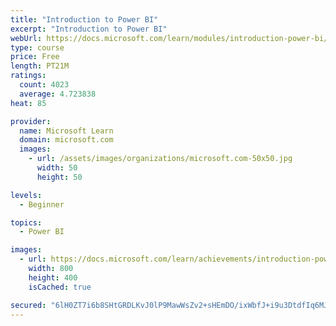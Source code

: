 ```yaml
---
title: "Introduction to Power BI"
excerpt: "Introduction to Power BI"
webUrl: https://docs.microsoft.com/learn/modules/introduction-power-bi/
type: course
price: Free
length: PT21M
ratings:
  count: 4023
  average: 4.723838
heat: 85

provider:
  name: Microsoft Learn
  domain: microsoft.com
  images:
    - url: /assets/images/organizations/microsoft.com-50x50.jpg
      width: 50
      height: 50

levels:
  - Beginner

topics:
  - Power BI

images:
  - url: https://docs.microsoft.com/learn/achievements/introduction-power-bi-social.png
    width: 800
    height: 400
    isCached: true

secured: "6lH0ZT7i6b8SHtGRDLKvJ0lP9MawWsZv2+sHEmDO/ixWbfJ+i9u3DtdfIq6MJ+IpoGUCdnMN1ClldoLOvEGsMCqxsZPbIietPTE/MOTrYGi44Sux0DuPFU4y1bMptFE5WVYECH5MC5B22iPDd8JkdZhm+/MEwygHtAwdMj9s7rgrGFVzh09oD7wmC32s40aCu7dG17ESyOpgHggbYxkZ+7az2iGqwsIyBFDo9kPmt2PYesxqSLrSVDan1f075xdW2D6dM03tkvSBrC8+lEKUsBzLrE6uECfRGYNt9KpZsa7kwZzdWaPVKMYRllJm5GcHGWFnhlDQzcnontKALpz5JodVJ+ig4YWvlSVZ3tPiUKeoNBFvNIsL50P4SoRLdguztvVuQgaMLjb6BTDcJ8yU0cAf7xJ5b4pkrGoZm0ankSc=;AeIMoJyCFKD9eLIV0lfOCg=="
---
```


